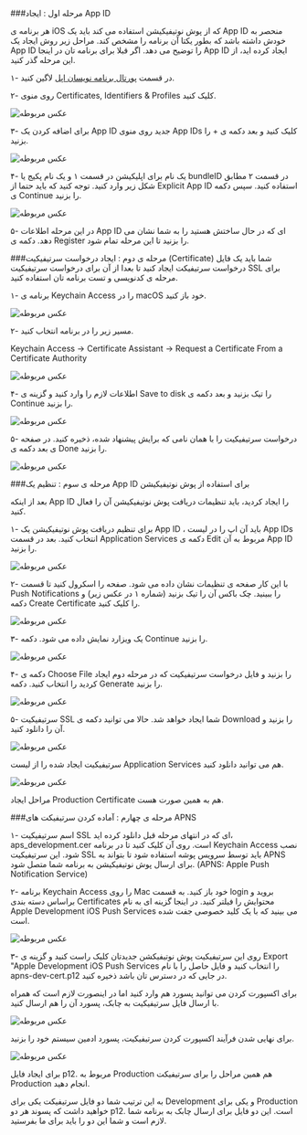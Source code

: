 ###مرحله اول : ایجاد App ID

هر برنامه ی iOS که از پوش نوتیفیکیشن استفاده می کند باید یک App ID منحصر به خودش داشته باشد که بطور یکتا آن برنامه را مشخص کند. مراحل زیر روش ایجاد یک App ID را توضیح می دهد. اگر قبلا برای برنامه تان در اینجا App ID ایجاد کرده اید، از این مرحله گذر کنید.

۱- در قسمت [پورتال برنامه نویسان اپل](https://idmsa.apple.com/IDMSWebAuth/login?appIdKey=891bd3417a7776362562d2197f89480a8547b108fd934911bcbea0110d07f757&path=%2Faccount%2F&rv=1)   لاگین کنید. 

۲- روی منوی Certificates, Identifiers & Profiles کلیک کنید.

![عکس مربوطه](http://uupload.ir/files/zvei_selecting_the_module.png.jpg)

۳- برای اضافه کردن یک App ID جدید روی منوی App IDs کلیک کنید و بعد دکمه ی + را بزنید.

![عکس مربوطه](http://bayanbox.ir/view/1490261004272402286/Create-AppID.png.jpg)

۴- یک نام برای اپلیکیشن در قسمت ۱ و یک نام پکیج یا bundleID در قسمت ۲ مطابق شکل زیر وارد کنید. توجه کنید که باید حتما از Explicit App ID استفاده کنید. سپس دکمه ی Continue را بزنید.

![عکس مربوطه](http://bayanbox.ir/view/6851324387876995449/Inputing-BundleID.jpg)

۵- در این مرحله اطلاعات App ID ای که در حال ساختش هستید را به شما نشان می دهد. دکمه ی Register را بزنید تا این مرحله تمام شود.

###مرحله ی دوم : ایجاد درخواست سرتیفیکیت (Certificate)
شما باید یک فایل درخواست سرتیفیکت ایجاد کنید تا بعدا از آن برای درخواست سرتیفیکیت SSL برای مرحله ی کدنویسی و تست برنامه تان استفاده کنید.

۱- برنامه ی Keychain Access را در macOS خود باز کنید.

![عکس مربوطه](http://bayanbox.ir/view/1779708111711163821/Keychainaccess.png)

۲- مسیر زیر را در برنامه انتخاب کنید.

Keychain Access -> Certificate Assistant -> Request a Certificate From a Certificate Authority

![عکس مربوطه](http://bayanbox.ir/view/7339941578567240303/Request-sert.png)

۴- اطلاعات لازم را وارد کنید و گزینه ی Save to disk را تیک بزنید و بعد دکمه ی Continue را بزنید.

![عکس مربوطه](http://bayanbox.ir/view/3130890332012957922/Savesertdesktope.png)

۵- درخواست سرتیفیکیت را با همان نامی که برایش پیشنهاد شده، ذخیره کنید. در صفحه ی بعد دکمه ی Done را بزنید.

![عکس مربوطه](http://bayanbox.ir/view/3130890332012957922/Savesertdesktope.png)

###مرحله ی سوم : تنظیم یک App ID برای استفاده از پوش نوتیفیکیشن

بعد از اینکه App ID را ایجاد کردید، باید تنظیمات دریافت پوش نوتیفیکیشن آن را فعال کنید.

۱- برای تنظیم دریافت پوش نوتیفیکیشن یک App ID ، باید آن اپ را در لیست App IDs انتخاب کنید. بعد در قسمت Application Services دکمه ی Edit مربوط به آن App ID را بزنید.

![عکس مربوطه](http://bayanbox.ir/view/5680371853899590674/App-settings.png)

۲- با این کار صفحه ی تنظیمات نشان داده می شود. صفحه را اسکرول کنید تا قسمت Push Notifications را ببینید. چک باکس آن را تیک بزنید (شماره ۱ در عکس زیر) و دکمه Create Certificate را کلیک کنید.

![عکس مربوطه](http://bayanbox.ir/view/5128664118357539891/PushNotificationSettings.png)

۳- یک ویزارد نمایش داده می شود. دکمه  Continue را بزنید.

![عکس مربوطه](http://bayanbox.ir/view/8878575710405019872/CSR.png)

۴- دکمه ی Choose File را بزنید و فایل درخواست سرتیفیکیت که در مرحله دوم ایجاد کردید را انتخاب کنید. دکمه Generate را بزنید.

![عکس مربوطه](http://bayanbox.ir/view/7047098200909611658/Generation-certificate.png)

۵- سرتیفیکیت SSL شما ایجاد خواهد شد. حالا می توانید دکمه ی Download را بزنید و آن را دانلود کنید.

![عکس مربوطه](http://bayanbox.ir/view/1440458512717609008/Certificate-is-ready.png)

سرتیفیکیت ایجاد شده را از لیست Application Services هم می توانید دانلود کنید.

![عکس مربوطه](http://bayanbox.ir/view/5803013104963660436/DownloadCert.png)

مراحل ایجاد Production Certificate هم به همین صورت هست.

###مرحله ی چهارم : آماده کردن سرتیفیکت های APNS

۱- اسم سرتیفیکیت SSL ای که در انتهای مرحله قبل دانلود کرده اید، aps_development.cer است. روی آن کلیک کنید تا در برنامه  Keychain Access نصب شود. این سرتیفیکیت SSL باید توسط سرویس پوشه استفاده شود تا بتواند به APNS برای ارسال پوش نوتیفیکیشن به برنامه شما متصل شود. (APNS: Apple Push Notification Service)

۲- برنامه  Keychain Access را روی Mac خود باز کنید. به قسمت login بروید و براساس دسته بندی Certificates محتوایش را فیلتر کنید. در اینجا گزینه ای به نام Apple Development iOS Push Services می بینید که با یک کلید خصوصی جفت شده است.

![عکس مربوطه](http://bayanbox.ir/view/4974318213442530133/Keychain2.jpg)

۳- روی این سرتیفیکیت پوش نوتیفیکشن جدیدتان کلیک راست کنید و  گزینه ی Export "Apple Development iOS Push Services را انتخاب کنید و فایل حاصل را با نام apns-dev-cert.p12 در جایی که در دسترس تان باشد ذخیره کنید. 

برای اکسپورت کردن می توانید پسورد هم وارد کنید اما در اینصورت لازم است که همراه با ارسال فایل سرتیفیکیت به چابک، پسورد آن را هم ارسال کنید.

![عکس مربوطه](http://bayanbox.ir/view/3470455199681879504/Enter-the-password-for-exporting.png)

برای نهایی شدن فرآیند اکسپورت کردن سرتیفیکیت، پسورد ادمین سیستم خود را بزنید.

![عکس مربوطه](http://bayanbox.ir/view/8511862378341283401/File-Enter-your-usual-admin-password.png)

برای ایجاد فایل p12. مربوط به Production هم همین مراحل را برای سرتیفیکت Production انجام دهید.



به این ترتیب شما دو فایل سرتیفیکت یکی برای Development و یکی برای  Production خواهید داشت که پسوند هر دو p12. است. این دو فایل برای ارسال چابک به برنامه شما لازم است و شما این دو را باید برای ما بفرستید.
